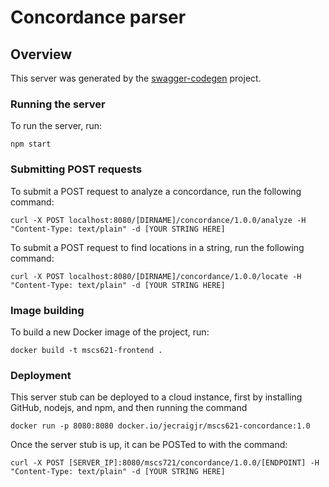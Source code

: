 # Concordance parser

## Overview
This server was generated by the [swagger-codegen](https://github.com/swagger-api/swagger-codegen) project. 

### Running the server
To run the server, run:

```
npm start
```

### Submitting POST requests
To submit a POST request to analyze a concordance, run the following command:

```
curl -X POST localhost:8080/[DIRNAME]/concordance/1.0.0/analyze -H "Content-Type: text/plain" -d [YOUR STRING HERE]
```

To submit a POST request to find locations in a string, run the following command:

```
curl -X POST localhost:8080/[DIRNAME]/concordance/1.0.0/locate -H "Content-Type: text/plain" -d [YOUR STRING HERE]
```

### Image building
To build a new Docker image of the project, run:

```
docker build -t mscs621-frontend .
```


### Deployment
This server stub can be deployed to a cloud instance, first by installing GitHub, nodejs, and npm, and then running the command

```
docker run -p 8080:8080 docker.io/jecraigjr/mscs621-concordance:1.0
```

Once the server stub is up, it can be POSTed to with the command:

```
curl -X POST [SERVER_IP]:8080/mscs721/concordance/1.0.0/[ENDPOINT] -H "Content-Type: text/plain" -d [YOUR STRING HERE]
```